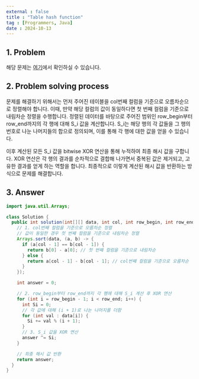 ```yaml
---
external : false
title : "Table hash function"
tag : [Programmers, Java]
date : 2024-10-13
---
```


## 1. Problem

해당 문제는 [여기](https://school.programmers.co.kr/learn/courses/30/lessons/147354)에서 확인하실 수 있습니다.

## 2. Problem solving process

문제를 해결하기 위해서는 먼저 주어진 테이블을 col번째 컬럼을 기준으로 오름차순으로 정렬해야 합니다. 이때, 만약 해당 컬럼의 값이 동일하다면 첫 번째 컬럼을 기준으로 내림차순 정렬을 수행합니다. 정렬된 데이터를 바탕으로 주어진 범위인 row_begin부터 row_end까지의 각 행에 대해 S_i 값을 계산합니다. S_i는 해당 행의 각 값들을 그 행의 번호로 나눈 나머지들의 합으로 정의되며, 이를 통해 각 행에 대한 값을 얻을 수 있습니다.

이후 계산된 모든 S_i 값을 bitwise XOR 연산을 통해 누적하여 최종 해시 값을 구합니다. XOR 연산은 각 행의 결과를 순차적으로 결합해 나가면서 중복된 값은 제거되고, 고유한 결과를 얻게 하는 역할을 합니다. 최종적으로 이렇게 계산된 해시 값을 반환하는 방식으로 문제를 해결합니다.

## 3. Answer

```java
import java.util.Arrays;

class Solution {
  public int solution(int[][] data, int col, int row_begin, int row_end) {
    // 1. col번째 컬럼을 기준으로 오름차순 정렬
    // 값이 동일한 경우 첫 번째 컬럼을 기준으로 내림차순 정렬
    Arrays.sort(data, (a, b) -> {
      if (a[col - 1] == b[col - 1]) {
        return b[0] - a[0]; // 첫 번째 컬럼을 기준으로 내림차순
      } else {
        return a[col - 1] - b[col - 1]; // col번째 컬럼을 기준으로 오름차순
      }
    });

    int answer = 0;

    // 2. row_begin부터 row_end까지 각 행에 대해 S_i 계산 후 XOR 연산
    for (int i = row_begin - 1; i < row_end; i++) {
      int Si = 0;
      // 각 값에 대해 (i + 1)로 나눈 나머지를 더함
      for (int val : data[i]) {
        Si += val % (i + 1);
      }
      // 3. S_i 값을 XOR 연산
      answer ^= Si;
    }

    // 최종 해시 값 반환
    return answer;
  }
}
```
